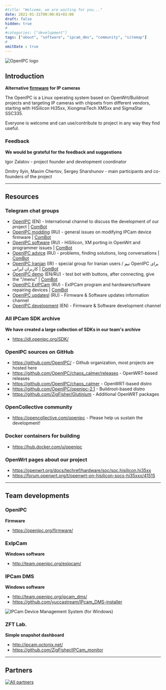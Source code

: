 ```yaml
---
#title: "Welcome, we are waiting for you..."
date: 2021-01-31T00:00:01+03:00
draft: false
hidden: true
#
#categories: ["development"]
tags: ["about", "software", "ipcam_dms", "community", "sitemap"]
#
omitDate : true
---
```




![OpenIPC logo](/img/logo_openipc.png)

## Introduction

**Alternative [firmware](/firmware) for IP cameras**

The OpenIPC is a Linux operating system based on OpenWrt/Buildroot projects and targeting IP cameras with 
chipsets from different vendors, starting with HiSilicon Hi35xx, XiongmaiTech XM5xx and SigmaStar SSC335.

Everyone is welcome and can use/contribute to project in any way they find useful.

### Feedback

**We would be grateful for the feedback and suggestions**

Igor Zalatov - project founder and development coordinator

Dmitry Ilyin, Maxim Chertov, Sergey Sharshunov - main participants and co-founders of the project


----


## Resources

### Telegram chat groups

* [OpenIPC](https://t.me/openipc) (EN) - International channel to discuss the development of our project | [ComBot](https://combot.org/c/1166652144)
* [OpenIPC modding](https://t.me/openipc_modding) (RU) - general issues on modifying IPCam device firmware | [ComBot](https://combot.org/c/-1001247643198)
* [OpenIPC software](https://t.me/openipc_software) (RU) - HiSilicon, XM porting in OpenWrt and programmer issues | [ComBot](https://combot.org/c/-1001196905312)
* [OpenIPC advice](https://t.me/openipc_advice) (RU) - problems, finding solutions, long conversations | [ComBot](https://combot.org/c/1385065634)
* [OpenIPC Iranian](https://t.me/joinchat/T_GwQUBTJdfXJrFb) (IR) - special group for Iranian users /  تیم OpenIPC برای کاربران ایرانی | [ComBot](https://combot.org/c/-1001341239361)
* [OpenIPC demo](https://t.me/openipc_demo)  (EN/RU) - test bot with buttons, after connecting, give the "/menu" | [ComBot](https://combot.org/c/1414887196)
* [OpenIPC ExIPCam](https://t.me/ExIPCam) (RU) - ExIPCam program and hardware/software repairing devices | [ComBot](https://combot.org/c/1213889378)
* [OpenIPC updatesl](https://t.me/s/openipc_updates) (RU) - Firmware & Software updates information channel
* [OpenIPC development](https://t.me/s/openipc_dev) (EN) - Firmware & Software development channel

### All IPCam SDK archive

**We have created a large collection of SDKs in our team's archive**

* https://dl.openipc.org/SDK/

### OpenIPC sources on GitHub

* https://github.com/OpenIPC/ - Github organization, most projects are hosted here
* https://github.com/OpenIPC/chaos_calmer/releases - OpenWRT-based releases
* https://github.com/OpenIPC/chaos_calmer - OpenWRT-based distro
* https://github.com/OpenIPC/openipc-2.1 - Buildroot-based distro
* https://github.com/ZigFisher/Glutinium - Additional OpenWRT packages

### OpenCollective community

* https://opencollective.com/openipc - Please help us sustain the development!

### Docker containers for building

* https://hub.docker.com/u/openipc

### OpenWrt pages about our project

* https://openwrt.org/docs/techref/hardware/soc/soc.hisilicon.hi35xx
* https://forum.openwrt.org/t/openwrt-on-hisilicon-socs-hi35xxx/41515

----


## Team developments

### OpenIPC

**Firmware**

* https://openipc.org/firmware/

### ExIpCam

**Windows software**

* http://team.openipc.org/exipcam/

### IPCam DMS

**Windows software**

* http://team.openipc.org/ipcam_dms/
* https://github.com/yuccastream/IPcam_DMS-installer

![IPCam Device Management System (for Windows)](/img/software__ipcamdms_01.jpg "IPCam Device Management System (for Windows)")

### ZFT Lab.

**Simple snapshot dashboard**

* http://ipcam.octonix.net/
* https://github.com/ZigFisher/IPCam_monitor


----


## Partners

[![All partners](https://openipc.github.io/images/partners_all.png "All partners")](https://openipc.github.io)
